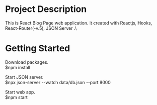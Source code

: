 # Project Description
This is React Blog Page web application. It created with Reactjs, Hooks, React-Router(-v.5), JSON Server .\

# Getting Started 

Download packages.\
$npm install

Start JSON server.\
$npx json-server --watch data/db.json --port 8000

Start web app.\
$npm start
